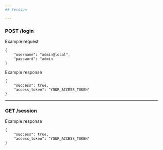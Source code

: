 ```yaml
---
## Session

---
```

### POST /login
Example request
```
{
	"username": "admin@local",
	"password": "admin
}
```

Example response
```
{
	"success": true,
	"access_token": "YOUR_ACCESS_TOKEN"
}
```

---
### GET /session
Example response
```
{
	"success": true,
	"access_token": "YOUR_ACCESS_TOKEN"
}
```
